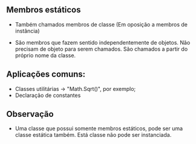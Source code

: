 ## Membros estáticos

- Também chamados membros de classe
(Em oposição a membros de instância)

- São membros que fazem sentido independentemente de objetos. Não
precisam de objeto para serem chamados. São chamados a partir do 
próprio nome da classe.

## Aplicações comuns:
- Classes utilitárias -> "Math.Sqrt()", por exemplo;
- Declaração de constantes

## Observação
- Uma classe que possui somente membros estáticos, pode ser uma classe estática também.
Está classe não pode ser instanciada.




